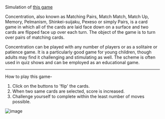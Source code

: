 Simulation of [this game](https://en.wikipedia.org/wiki/Concentration_(card_game))


Concentration, also known as Matching Pairs, Match Match, Match Up, Memory, Pelmanism, Shinkei-suijaku, Pexeso or simply Pairs, is a card game in which all of the cards are laid face down on a surface and two cards are flipped face up over each turn. The object of the game is to turn over pairs of matching cards.

Concentration can be played with any number of players or as a solitaire or patience game. It is a particularly good game for young children, though adults may find it challenging and stimulating as well. The scheme is often used in quiz shows and can be employed as an educational game.

____
How to play this game-
1) Click on the buttons to 'flip' the cards.
2) When two same cards are selected, score is increased.
3) Challenge yourself to complete within the least number of moves possible.

![image](https://user-images.githubusercontent.com/83284294/131067225-012a95b4-4d32-408e-a28f-f855dbd57bca.png)
